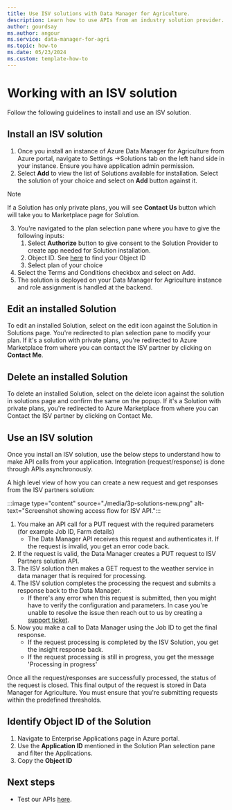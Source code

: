 ```yaml
---
title: Use ISV solutions with Data Manager for Agriculture.
description: Learn how to use APIs from an industry solution provider.
author: gourdsay
ms.author: angour
ms.service: data-manager-for-agri
ms.topic: how-to
ms.date: 05/23/2024
ms.custom: template-how-to
---
```


# Working with an ISV solution

Follow the following guidelines to install and use an ISV solution.

## Install an ISV solution

1. Once you install an instance of Azure Data Manager for Agriculture from Azure portal, navigate to Settings ->Solutions tab on the left hand side in your instance. Ensure you have application admin permission. 
2. Select **Add** to view the list of Solutions available for installation. Select the solution of your choice and select on **Add** button against it.
> [!NOTE]
>
>If a Solution has only private plans, you will see **Contact Us** button which will take you to Marketplace page for Solution.
>
3. You're navigated to the plan selection pane where you have to give the following inputs:
    1. Select **Authorize** button to give consent to the Solution Provider to create app needed for Solution installation.
    2. Object ID. See [here](#identify-object-id-of-the-solution) to find your Object ID
    3. Select plan of your choice
4. Select the Terms and Conditions checkbox and select on Add.
5. The solution is deployed on your Data Manager for Agriculture instance and role assignment is handled at  the backend. 

## Edit an installed Solution

 To edit an installed Solution, select on the edit icon against the Solution in Solutions page. You're redirected to plan selection pane to modify your plan. If it's a solution with private plans, you're redirected to Azure Marketplace from where you can contact the ISV partner by clicking on **Contact Me**.

## Delete an installed Solution

 To delete an installed Solution, select on the delete icon against the solution in solutions page and confirm the same on the popup. If it's a Solution with private plans, you're redirected to Azure Marketplace from where you can Contact the ISV partner by clicking on Contact Me.

## Use an ISV solution

Once you install an ISV solution, use the below steps to understand how to make API calls from your application. Integration (request/response) is done through APIs asynchronously.

A high level view of how you can create a new request and get responses from the ISV partners solution:

:::image type="content" source="./media/3p-solutions-new.png" alt-text="Screenshot showing access flow for ISV API.":::

1. You make an API call for a PUT request with the required parameters (for example Job ID, Farm details)
    * The Data Manager API receives this request and authenticates it. If the request is invalid, you get an error code back.
2. If the request is valid, the Data Manager creates a PUT request to ISV Partners solution API.
3. The ISV solution then makes a GET request to the weather service in data manager that is required for processing.
4. The ISV solution completes the processing the request and submits a response back to the Data Manager.
    * If there's any error when this request is submitted, then you might have to verify the configuration and parameters. In case you're unable to resolve the issue then reach out to us by creating a [support ticket](how-to-create-azure-support-request.md).
5. Now you make a call to Data Manager using the Job ID to get the final response.
    *  If the request processing is completed by the ISV Solution, you get the insight response back.  
    * If the request processing is still in progress, you get the  message 'Processing in progress'

Once all the request/responses are successfully processed, the status of the request is closed. This final output of the request is stored in Data Manager for Agriculture. You must ensure that you're submitting requests within the predefined thresholds.  

## Identify Object ID of the Solution
 
1. Navigate to Enterprise Applications page in Azure portal. 
2. Use the **Application ID** mentioned in the Solution Plan selection pane and filter the Applications.
3. Copy the **Object ID**

## Next steps

* Test our APIs [here](/rest/api/data-manager-for-agri).